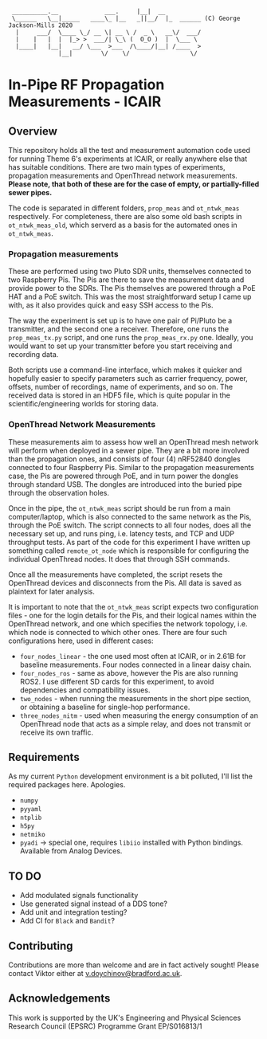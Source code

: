```
 __________.__             ___.     |__|  __
 \______   \__|_____   ____\_ |__   _||__/  |_  ______ (C) George Jackson-Mills 2020
  |     ___/  \____ \_/ __ \| __ \ /  _ \   __\/  ___/
  |    |   |  |  |_> >  ___/| \_\ (  O_O )  |  \___ \
  |____|   |__|   __/ \___  >___  /\____/|__| /____  >
              |__|        \/    \/                 \/
```

# In-Pipe RF Propagation Measurements - ICAIR

## Overview

This repository holds all the test and measurement automation code used for running Theme 6's experiments at ICAIR, or really anywhere else that has suitable conditions. There are two main types of experiments, propagation measurements and OpenThread network measurements. **Please note, that both of these are for the case of empty, or partially-filled sewer pipes.**

The code is separated in different folders, `prop_meas` and `ot_ntwk_meas` respectively. For completeness, there are also some old bash scripts in `ot_ntwk_meas_old`, which serverd as a basis for the automated ones in `ot_ntwk_meas`.

### Propagation measurements

These are performed using two Pluto SDR units, themselves connected to two Raspberry Pis. The Pis are there to save the measurement data and provide power to the SDRs. The Pis themselves are powered through a PoE HAT and a PoE switch. This was the most straightforward setup I came up with, as it also provides quick and easy SSH access to the Pis.

The way the experiment is set up is to have one pair of Pi/Pluto be a transmitter, and the second one a receiver. Therefore, one runs the `prop_meas_tx.py` script, and one runs the `prop_meas_rx.py` one. Ideally, you would want to set up your transmitter before you start receiving and recording data.

Both scripts use a command-line interface, which makes it quicker and hopefully easier to specify parameters such as carrier frequency, power, offsets, number of recordings, name of experiments, and so on. The received data is stored in an HDF5 file, which is quite popular in the scientific/engineering worlds for storing data.

### OpenThread Network Measurements

These measurements aim to assess how well an OpenThread mesh network will perform when deployed in a sewer pipe. They are a bit more involved than the propagation ones, and consists of four (4) nRF52840 dongles connected to four Raspberry Pis. Similar to the propagation measurements case, the Pis are powered through PoE, and in turn power the dongles through standard USB. The dongles are introduced into the buried pipe through the observation holes.

Once in the pipe, the `ot_ntwk_meas` script should be run from a main computer/laptop, which is also connected to the same network as the Pis, through the PoE switch. The script connects to all four nodes, does all the necessary set up, and runs ping, i.e. latency tests, and TCP and UDP throughput tests. As part of the code for this experiment I have written up something called `remote_ot_node` which is responsible for configuring the individual OpenThread nodes. It does that through SSH commands.

Once all the measurements have completed, the script resets the OpenThread devices and disconnects from the Pis. All data is saved as plaintext for later analysis.

It is important to note that the `ot_ntwk_meas` script expects two configuration files - one for the login details for the Pis, and their logical names within the OpenThread network, and one which specifies the network topology, i.e. which node is connected to which other ones. There are four such configurations here, used in different cases:

- `four_nodes_linear` - the one used most often at ICAIR, or in 2.61B for baseline measurements. Four nodes connected in a linear daisy chain.
- `four_nodes_ros` - same as above, however the Pis are also running ROS2. I use different SD cards for this experiment, to avoid dependencies and compatibility issues.
- `two_nodes` - when running the measurements in the short pipe section, or obtaining a baseline for single-hop performance.
- `three_nodes_nitm` - used when measuring the energy consumption of an OpenThread node that acts as a simple relay, and does not transmit or receive its own traffic.

## Requirements

As my current `Python` development environment is a bit polluted, I'll list the required packages here. Apologies.

- `numpy`
- `pyyaml`
- `ntplib`
- `h5py`
- `netmiko`
- `pyadi` -> special one, requires `libiio` installed with Python bindings. Available from Analog Devices.

## TO DO

- Add modulated signals functionality
- Use generated signal instead of a DDS tone?
- Add unit and integration testing?
- Add CI for `Black` and `Bandit`?

## Contributing

Contributions are more than welcome and are in fact actively sought! Please contact Viktor either at [v.doychinov@bradford.ac.uk](mailto:v.doychinov@bradford.ac.uk).

## Acknowledgements

This work is supported by the UK's Engineering and Physical Sciences Research Council (EPSRC) Programme Grant EP/S016813/1
